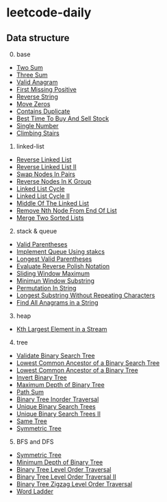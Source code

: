 # leetcode-daily

## Data structure

0. base
  - [Two Sum](map-set/1.two-sum.py)
  - [Three Sum](map-set/15.3-sum.py)
  - [Valid Anagram](map-set/242.valid-anagram.py)
  - [First Missing Positive](map-set/41.first-missing-positive.py)
  - [Reverse String](easy/344.reverse-string.py)
  - [Move Zeros](easy/283.move-zeroes.py)
  - [Contains Duplicate](easy/217.contains-duplicate.py)
  - [Best Time To Buy And Sell Stock](easy/122.best-time-to-buy-and-sell-stock-ii.py)
  - [Single Number](easy/136.single-number.py)
  - [Climbing Stairs](easy/70.climbing-stairs.py)

1. linked-list
  - [Reverse Linked List](linked-list/206.reverse-linked-list.py) 
  - [Reverse Linked List II](linked-list/142.linked-list-cycle-ii.py)
  - [Swap Nodes In Pairs](linked-list/24.swap-nodes-in-pairs.py)
  - [Reverse Nodes In K Group](linked-list/25.reverse-nodes-in-k-group.py)
  - [Linked List Cycle](linked-list/141.linked-list-cycle.py)
  - [Linked List Cycle II](linked-list/92.reverse-linked-list-ii.py)
  - [Middle Of The Linked List](linked-list/876.middle-of-the-linked-list.py)
  - [Remove Nth Node From End Of List](linked-list/19.remove-nth-node-from-end-of-list.py)
  - [Merge Two Sorted Lists](linked-list/21.merge-two-sorted-lists.py)

2. stack & queue
  - [Valid Parentheses](stack-queue/20.valid-parentheses.py)
  - [Implement Queue Using stakcs](stack-queue/232.implement-queue-using-stacks.py)
  - [Longest Valid Parentheses](stack-queue/32.longest-valid-parentheses.py)
  - [Evaluate Reverse Polish Notation](stack-queue/150.evaluate-reverse-polish-notation.py)
  - [Sliding Window Maximum](stack-queue/239.sliding-window-maximum.py)
  - [Minimun Window Substring](stack-queue/76.minimum-window-substring.py)
  - [Permutation In String](stack-queue/567.permutation-in-string.py)
  - [Longest Substring Without Repeating Characters](stack-queue/3.longest-substring-without-repeating-characters.py)
  - [Find All Anagrams in a String](stack-queue/438.find-all-anagrams-in-a-string.py)

3. heap
  - [Kth Largest Element in a Stream](heap/703.kth-largest-element-in-a-stream.py)

4. tree
  - [Validate Binary Search Tree](tree/98.validate-binary-search-tree.py)
  - [Lowest Common Ancestor of a Binary Search Tree](tree/235.lowest-common-ancestor-of-a-binary-search-tree.py)
  - [Lowest Common Ancestor of a Binary Tree](tree/236.lowest-common-ancestor-of-a-binary-tree.py)
  - [Invert Binary Tree]((tree/226.invert-binary-tree.py))
  - [Maximum Depth of Binary Tree](tree/104.maximum-depth-of-binary-tree.py)
  - [Path Sum](tree/112.path-sum.py)
  - [Binary Tree Inorder Traversal](tree/94.binary-tree-inorder-traversal.py)
  - [Unique Binary Search Trees](tree/96.unique-binary-search-trees.py)
  - [Unique Binary Search Trees II](tree/95.unique-binary-search-trees-ii.py)
  - [Same Tree](tree/100.same-tree.py)
  - [Symmetric Tree](tree/101.symmetric-tree.py)

5. BFS and DFS
  - [Symmetric Tree](search/101.symmetric-tree.py)
  - [Minimum Depth of Binary Tree](search/111.minimum-depth-of-binary-tree.py)
  - [Binary Tree Level Order Traversal](search/102.binary-tree-level-order-traversal.py)
  - [Binary Tree Level Order Traversal II](search/107.binary-tree-level-order-traversal-ii.py)
  - [Binary Tree Zigzag Level Order Traversal](search/103.binary-tree-zigzag-level-order-traversal.py)
  - [Word Ladder](search/127.word-ladder.py)
